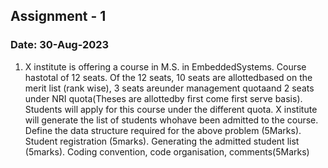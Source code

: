 ## Assignment - 1  
### Date: 30-Aug-2023
1. X institute is offering a course in M.S. in EmbeddedSystems. Course hastotal of 12 seats. Of the  12  seats,  10 seats  are allottedbased  on the merit  list  (rank  wise),  3  seats  areunder management quotaand 2 seats under NRI quota(Theses are allottedby first come first serve basis). Students will apply for this course under the different quota. X institute will generate the list of students whohave been admitted to the course. Define the data structure required for the above problem (5Marks). Student registration (5marks). Generating the admitted student list (5marks). Coding convention, code organisation, comments(5Marks)